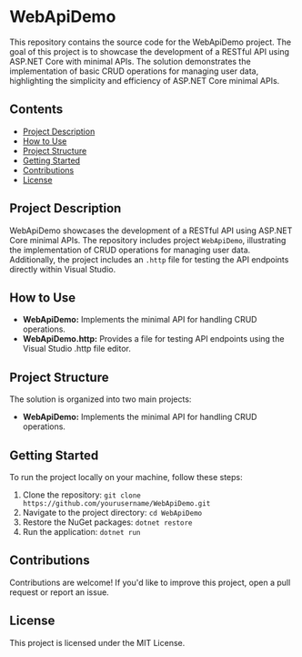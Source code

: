 # WebApiDemo

This repository contains the source code for the WebApiDemo project. The goal of this project is to showcase the development of a RESTful API using ASP.NET Core with minimal APIs. The solution demonstrates the implementation of basic CRUD operations for managing user data, highlighting the simplicity and efficiency of ASP.NET Core minimal APIs.

## Contents

- [Project Description](#project-description)
- [How to Use](#how-to-use)
- [Project Structure](#project-structure)
- [Getting Started](#getting-started)
- [Contributions](#contributions)
- [License](#license)

## Project Description

WebApiDemo showcases the development of a RESTful API using ASP.NET Core minimal APIs. The repository includes project `WebApiDemo`, illustrating the implementation of CRUD operations for managing user data. Additionally, the project includes an `.http` file for testing the API endpoints directly within Visual Studio.

## How to Use

- **WebApiDemo:** Implements the minimal API for handling CRUD operations.
- **WebApiDemo.http:** Provides a file for testing API endpoints using the Visual Studio .http file editor.

## Project Structure

The solution is organized into two main projects:

- **WebApiDemo:** Implements the minimal API for handling CRUD operations.

## Getting Started

To run the project locally on your machine, follow these steps:

1. Clone the repository: `git clone https://github.com/yourusername/WebApiDemo.git`
2. Navigate to the project directory: `cd WebApiDemo`
3. Restore the NuGet packages: `dotnet restore`
4. Run the application: `dotnet run`

## Contributions

Contributions are welcome! If you'd like to improve this project, open a pull request or report an issue.

## License

This project is licensed under the MIT License.
